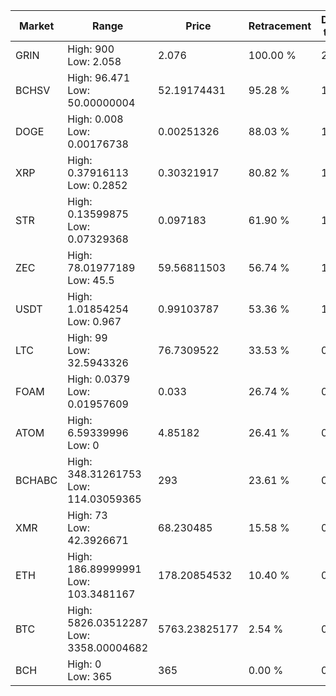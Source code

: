 | Market | Range | Price| Retracement | Doubles to 50% |
| --- | --- | --- | --- | --- |
| GRIN | High: 900<br />Low: 2.058 | 2.076 | 100.00 % | 217.26 |
| BCHSV | High: 96.471<br />Low: 50.00000004 | 52.19174431 | 95.28 % | 1.40 |
| DOGE | High: 0.008<br />Low: 0.00176738 | 0.00251326 | 88.03 % | 1.94 |
| XRP | High: 0.37916113<br />Low: 0.2852 | 0.30321917 | 80.82 % | 1.10 |
| STR | High: 0.13599875<br />Low: 0.07329368 | 0.097183 | 61.90 % | 1.08 |
| ZEC | High: 78.01977189<br />Low: 45.5 | 59.56811503 | 56.74 % | 1.04 |
| USDT | High: 1.01854254<br />Low: 0.967 | 0.99103787 | 53.36 % | 1.00 |
| LTC | High: 99<br />Low: 32.5943326 | 76.7309522 | 33.53 % | 0.00 |
| FOAM | High: 0.0379<br />Low: 0.01957609 | 0.033 | 26.74 % | 0.00 |
| ATOM | High: 6.59339996<br />Low: 0 | 4.85182 | 26.41 % | 0.00 |
| BCHABC | High: 348.31261753<br />Low: 114.03059365 | 293 | 23.61 % | 0.00 |
| XMR | High: 73<br />Low: 42.3926671 | 68.230485 | 15.58 % | 0.00 |
| ETH | High: 186.89999991<br />Low: 103.3481167 | 178.20854532 | 10.40 % | 0.00 |
| BTC | High: 5826.03512287<br />Low: 3358.00004682 | 5763.23825177 | 2.54 % | 0.00 |
| BCH | High: 0<br />Low: 365 | 365 | 0.00 % | 0.00 |
